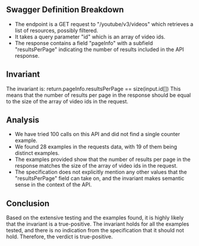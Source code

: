 ## Swagger Definition Breakdown
- The endpoint is a GET request to "/youtube/v3/videos" which retrieves a list of resources, possibly filtered.
- It takes a query parameter "id" which is an array of video ids.
- The response contains a field "pageInfo" with a subfield "resultsPerPage" indicating the number of results included in the API response.

## Invariant
The invariant is: return.pageInfo.resultsPerPage == size(input.id[])
This means that the number of results per page in the response should be equal to the size of the array of video ids in the request.

## Analysis
- We have tried 100 calls on this API and did not find a single counter example.
- We found 28 examples in the requests data, with 19 of them being distinct examples.
- The examples provided show that the number of results per page in the response matches the size of the array of video ids in the request.
- The specification does not explicitly mention any other values that the "resultsPerPage" field can take on, and the invariant makes semantic sense in the context of the API.

## Conclusion
Based on the extensive testing and the examples found, it is highly likely that the invariant is a true-positive. The invariant holds for all the examples tested, and there is no indication from the specification that it should not hold. Therefore, the verdict is true-positive.
